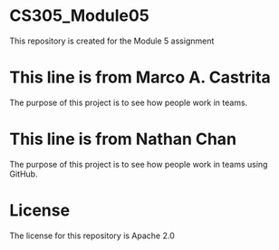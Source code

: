 # CS305_Module05
This repository is created for the Module 5 assignment

# This line is from Marco A. Castrita
The purpose of this project is to 
see how people work in teams.

# This line is from Nathan Chan
The purpose of this project is to 
see how people work in teams using GitHub.
# License
The license for this repository is Apache 2.0
